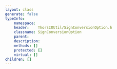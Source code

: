 ```yaml
---
layout: class
generate: false
typeInfo:
    namespace: 
    header:    ThorsIOUtil/SignConversionOption.h
    classname: SignConversionOption
    parent:    
    description: 
    methods: []
    protected: []
    virtual: []
children: []
---
```

